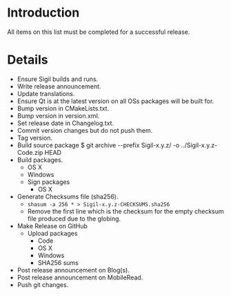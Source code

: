 Introduction
============

All items on this list must be completed for a successful release.


Details
=======

* Ensure Sigil builds and runs.
* Write release announcement.
* Update translations.
* Ensure Qt is at the latest version on all OSs packages will be built for.
* Bump version in CMakeLists.txt.
* Bump version in version.xml.
* Set release date in Changelog.txt.
* Commit version changes but do not push them.
* Tag version.
* Build source package $ git archive --prefix Sigil-x.y.z/ -o ../Sigil-x.y.z-Code.zip HEAD
* Build packages.
  * OS X
  * Windows
  * Sign packages
    * OS X
* Generate Checksums file (sha256).
  * `shasum -a 256 * > Sigil-x.y.z-CHECKSUMS.sha256`
  * Remove the first line which is the checksum for the empty checksum file produced due to the globing.
* Make Release on GitHub
  * Upload packages
    * Code
    * OS X
    * Windows
    * SHA256 sums
* Post release announcement on Blog(s).
* Post release announcement on MobileRead.
* Push git changes.
